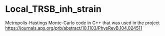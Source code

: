# Local_TRSB_inh_strain

Metropolis-Hastings Monte-Carlo code in C++ that was used in the project https://journals.aps.org/prb/abstract/10.1103/PhysRevB.104.024511 
